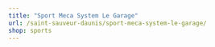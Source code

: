```yaml
---
title: "Sport Meca System Le Garage"
url: /saint-sauveur-daunis/sport-meca-system-le-garage/
shop: sports
---
```

